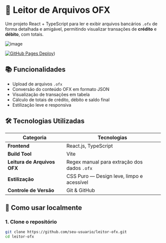 # 📂 Leitor de Arquivos OFX

Um projeto React + TypeScript para ler e exibir arquivos bancários `.ofx` de forma detalhada e amigável, permitindo visualizar transações de **crédito** e **débito**, com totais.

![image](https://github.com/user-attachments/assets/bcf86a15-9d28-4011-b475-91ac69f1342c)

[![GitHub Pages Deploy](https://img.shields.io/github/deployments/henriquelss/consulta-veicular-fipe/github-pages?label=deploy)](https://henriquelss.github.io/leitor-ofx/))


## 📚 Funcionalidades

- Upload de arquivos `.ofx`
- Conversão do conteúdo OFX em formato JSON
- Visualização de transações em tabela
- Cálculo de totais de crédito, débito e saldo final
- Estilização leve e responsiva


## 🛠️ Tecnologias Utilizadas

| Categoria               | Tecnologias                                      |
|-------------------------|-------------------------------------------------|
| **Frontend**            | React.js, TypeScript                            |
| **Build Tool**          | Vite                                            |
| **Leitura de Arquivos OFX** | Regex manual para extração dos dados `.ofx`      |
| **Estilização**         | CSS Puro — Design leve, limpo e acessível       |
| **Controle de Versão**  | Git & GitHub        


## 🚀 Como usar localmente

### 1. Clone o repositório

```bash
git clone https://github.com/seu-usuario/leitor-ofx.git
cd leitor-ofx
